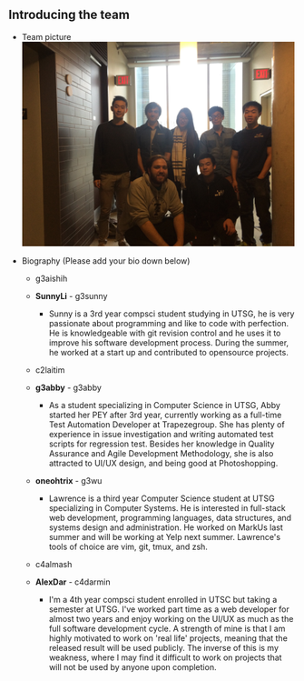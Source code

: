 ## Introducing the team

- Team picture
    ![Team 1](Team_Picture.jpg)
    
- Biography (Please add your bio down below)
  - g3aishih
  
  - **SunnyLi** - g3sunny
    - Sunny is a 3rd year compsci student studying in UTSG, he is very
      passionate about programming and like to code with perfection.
      He is knowledgeable with git revision control and he uses it to
      improve his software development process. During the summer, he
      worked at a start up and contributed to opensource projects.
  
  - c2laitim
  
  - **g3abby** - g3abby
    - As a student specializing in Computer Science in UTSG, Abby started her PEY after 3rd year, currently working as a full-time Test Automation Developer at Trapezegroup. She has plenty of experience in issue investigation and writing automated test scripts for regression test. Besides her knowledge in Quality Assurance and Agile Development Methodology, she is also attracted to UI/UX design, and being good at Photoshopping.
  
  - **oneohtrix** - g3wu
    - Lawrence is a third year Computer Science student at UTSG specializing
      in Computer Systems. He is interested in full-stack web development,
      programming languages, data structures, and systems design and
      administration. He worked on MarkUs last summer and will be working at
      Yelp next summer. Lawrence's tools of choice are vim, git, tmux, and zsh.
  
  - c4almash
  
  - **AlexDar** - c4darmin
    - I'm a 4th year compsci student enrolled in UTSC but taking a semester
      at UTSG. I've worked part time as a web developer for almost two years
      and enjoy working on the UI/UX as much as the full software development
      cycle. A strength of mine is that I am highly motivated to work on 'real
      life' projects, meaning that the released result will be used publicly.
      The inverse of this is my weakness, where I may find it difficult to work
      on projects that will not be used by anyone upon completion.
